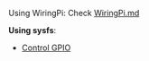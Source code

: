 Using WiringPi: Check [WiringPi.md](https://github.com/TranPhucVinh/Raspberry-Pi-C/blob/main/Physical%20layer/GPIO/WiringPi.md)

**Using sysfs**:

* [Control GPIO](https://github.com/TranPhucVinh/Raspberry-Pi-C/blob/main/Physical%20layer/GPIO/sysfs_control_gpio.c)